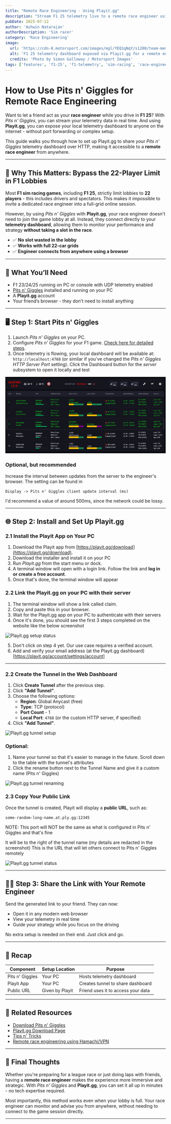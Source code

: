 ```yaml
---
title: "Remote Race Engineering - Using Playit.gg"
description: "Stream F1 25 telemetry live to a remote race engineer using Pits n' Giggles and Playit.gg - no port forwarding required, works even with full 22-player lobbies."
pubDate: 2025-07-12
author: 'Ashwin Natarajan'
authorDescription: 'Sim racer'
category: 'Race Engineering'
image:
  url: 'https://cdn-8.motorsport.com/images/mgl/YEQ1qNqY/s1200/team-members-of-the-visa-cash-.webp'
  alt: 'F1 25 telemetry dashboard exposed via Playit.gg for a remote engineer'
  credits: 'Photo by Simon Galloway / Motorsport Images'
tags: ['features', 'f1-25', 'f1-telemetry', 'sim-racing', 'race-engineer', 'remote-strategy', 'playit-gg', 'telemetry-dashboard', 'lobby-limit-bypass']
---
```


# How to Use Pits n' Giggles for Remote Race Engineering

Want to let a friend act as your **race engineer** while you drive in **F1 25**? With *Pits n' Giggles*, you can stream your telemetry data in real time. And using **Playit.gg**, you can expose your local telemetry dashboard to anyone on the internet - without port forwarding or complex setup.

This guide walks you through how to set up Playit.gg to share your *Pits n' Giggles* telemetry dashboard over HTTP, making it accessible to a **remote race engineer** from anywhere.

---

## 🎯 Why This Matters: Bypass the 22-Player Limit in F1 Lobbies

Most **F1 sim racing games**, including **F1 25**, strictly limit lobbies to **22 players** - this includes drivers and spectators. This makes it impossible to invite a dedicated race engineer into a full-grid online session.

However, by using *Pits n' Giggles* with **Playit.gg**, your race engineer doesn't need to join the game lobby at all. Instead, they connect directly to your **telemetry dashboard**, allowing them to monitor your performance and strategy **without taking a slot in the race**.

- ✅ **No slot wasted in the lobby**
- ✅ **Works with full 22-car grids**
- ✅ **Engineer connects from anywhere using a browser**

---

## 🧰 What You’ll Need

- F1 23/24/25 running on PC or console with UDP telemetry enabled
- [Pits n' Giggles](/releases) installed and running on your PC
- A **Playit.gg** account
- Your friend’s browser - they don’t need to install anything

---

## 🖥 Step 1: Start Pits n' Giggles

1. Launch *Pits n' Giggles* on your PC.
2. Configure *Pits n' Giggles* for your F1 game. [Check here for detailed steps](/blog/setting-up-udp-telemetry-f1).
3. Once telemetry is flowing, your local dashboard will be available at:
   `http://localhost:4768` (or similar if you've changed the *Pits n' Giggles HTTP Server Port* setting).
   Click the Dashboard button for the *server* subsystem to open it locally and test

![Live telemetry](https://github.com/ashwin-nat/pits-n-giggles/blob/main/screenshots/main-ui.png?raw=true)

### Optional, but recommended

Increase the interval between updates from the server to the engineer's browser.
The setting can be found in
```
Display -> Pits n' Giggles client update interval (ms)
```

I'd recommend a value of around 500ms, since the network could be lossy.

---

## 🌐 Step 2: Install and Set Up Playit.gg

### 2.1 Install the Playit App on Your PC

1. Download the Playit app from [https://playit.gg/download](https://playit.gg/download).
2. Download the installer and install it on your PC
3. Run *Playit.gg* from the start menu or dock.
4. A terminal window will open with a login link.
   Follow the link and **log in or create a free account**.
5. Once that's done, the terminal window will appear

### 2.2 Link the Playit.gg on your PC with their server
1. The terminal window will show a link called claim.
2. Copy and paste this in your browser.
3. Wait for the Playit.gg app on your PC to authenticate with their servers
4. Once it's done, you should see the first 3 steps completed on the website like the below screenshot

![Playit.gg setup status](/blog_assets/remote-race-engineer/playit-setup-steps.png)

5. Don't click on step 4 yet. Our use case requires a verified account.
6. Add and verify your email address (at the Playit.gg dashboard)[https://playit.gg/account/settings/account]

---

### 2.2 Create the Tunnel in the Web Dashboard

1. Click **Create Tunnel** after the previous step.
2. Click **"Add Tunnel"**.
3. Choose the following options:
   - **Region**: Global Anycast (free)
   - **Type**: TCP (protocol)
   - **Port Count** - 1
   - **Local Port**: `4768` (or the custom HTTP server, if specified)
4. Click **"Add Tunnel"**.

![Playit.gg tunnel setup](/blog_assets/remote-race-engineer/playit-setup-tunnel.png)

### Optional:

1. Name your tunnel so that it's easier to manage in the future. Scroll down to the table with the tunnel's attributes
2. Click the rename button next to the Tunnel Name and give it a custom name (Pits n' Giggles)

![Playit.gg tunnel renaming](/blog_assets/remote-race-engineer/playit-tunnel-rename.png)

### 2.3 Copy Your Public Link

Once the tunnel is created, Playit will display a **public URL**, such as:

```
some-random-long-name.at.ply.gg:12345
```
NOTE: This port will NOT be the same as what is configured in Pits n' Giggles and that's fine

It will be to the right of the tunnel name (my details are redacted in the screenshot)
This is the URL that will let others connect to Pits n' Giggles remotely

![Playit.gg tunnel status](/blog_assets/remote-race-engineer/playit-tunnel-status.png)

---

## 👨‍💻 Step 3: Share the Link with Your Remote Engineer

Send the generated link to your friend. They can now:
- Open it in any modern web browser
- View your telemetry in real time
- Guide your strategy while you focus on the driving

No extra setup is needed on their end. Just click and go.

---

## 🔁 Recap

| Component         | Setup Location  | Purpose                         |
|------------------|------------------|----------------------------------|
| Pits n' Giggles  | Your PC          | Hosts telemetry dashboard        |
| Playit App       | Your PC          | Creates tunnel to share dashboard |
| Public URL       | Given by Playit  | Friend uses it to access your data |

---

## 🔗 Related Resources

- [Download Pits n' Giggles](/releases)
- [Playit.gg Download Page](https://playit.gg/download)
- [Tips n' Tricks](/blog)
- [Remote race engineering using Hamachi/VPN](/blog/remote-race-engineering-hamachi)

---

## 🏁 Final Thoughts

Whether you're preparing for a league race or just doing laps with friends, having a **remote race engineer** makes the experience more immersive and strategic. With *Pits n' Giggles* and **Playit.gg**, you can set it all up in minutes - no tech expertise required.

Most importantly, this method works even when your lobby is full. Your race engineer can monitor and advise you from anywhere, without needing to connect to the game session directly.

---
